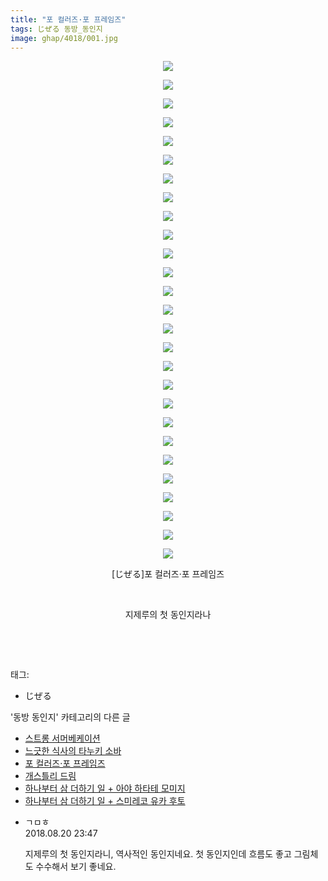 ```yaml
---
title: "포 컬러즈·포 프레임즈"
tags: じぜる 동방_동인지
image: ghap/4018/001.jpg
---
```

<div class="article">
<p style="text-align: center; clear: none; float: none;"><img src="{{ site.nasurl }}/ghap/4018/001.jpg"/></p>
<p style="text-align: center; clear: none; float: none;"><img src="{{ site.nasurl }}/ghap/4018/002.jpg"/></p>
<p style="text-align: center; clear: none; float: none;"><img src="{{ site.nasurl }}/ghap/4018/003.jpg"/></p>
<p style="text-align: center; clear: none; float: none;"><img src="{{ site.nasurl }}/ghap/4018/004.jpg"/></p>
<p style="text-align: center; clear: none; float: none;"><img src="{{ site.nasurl }}/ghap/4018/005.jpg"/></p>
<p style="text-align: center; clear: none; float: none;"><img src="{{ site.nasurl }}/ghap/4018/006.jpg"/></p>
<p style="text-align: center; clear: none; float: none;"><img src="{{ site.nasurl }}/ghap/4018/007.jpg"/></p>
<p style="text-align: center; clear: none; float: none;"><img src="{{ site.nasurl }}/ghap/4018/008.jpg"/></p>
<p style="text-align: center; clear: none; float: none;"><img src="{{ site.nasurl }}/ghap/4018/009.jpg"/></p>
<p style="text-align: center; clear: none; float: none;"><img src="{{ site.nasurl }}/ghap/4018/010.jpg"/></p>
<p style="text-align: center; clear: none; float: none;"><img src="{{ site.nasurl }}/ghap/4018/011.jpg"/></p>
<p style="text-align: center; clear: none; float: none;"><img src="{{ site.nasurl }}/ghap/4018/012.jpg"/></p>
<p style="text-align: center; clear: none; float: none;"><img src="{{ site.nasurl }}/ghap/4018/013.jpg"/></p>
<p style="text-align: center; clear: none; float: none;"><img src="{{ site.nasurl }}/ghap/4018/014.jpg"/></p>
<p style="text-align: center; clear: none; float: none;"><img src="{{ site.nasurl }}/ghap/4018/015.jpg"/></p>
<p style="text-align: center; clear: none; float: none;"><img src="{{ site.nasurl }}/ghap/4018/016.jpg"/></p>
<p style="text-align: center; clear: none; float: none;"><img src="{{ site.nasurl }}/ghap/4018/017.jpg"/></p>
<p style="text-align: center; clear: none; float: none;"><img src="{{ site.nasurl }}/ghap/4018/018.jpg"/></p>
<p style="text-align: center; clear: none; float: none;"><img src="{{ site.nasurl }}/ghap/4018/019.jpg"/></p>
<p style="text-align: center; clear: none; float: none;"><img src="{{ site.nasurl }}/ghap/4018/020.jpg"/></p>
<p style="text-align: center; clear: none; float: none;"><img src="{{ site.nasurl }}/ghap/4018/021.jpg"/></p>
<p style="text-align: center; clear: none; float: none;"><img src="{{ site.nasurl }}/ghap/4018/022.jpg"/></p>
<p style="text-align: center; clear: none; float: none;"><img src="{{ site.nasurl }}/ghap/4018/023.jpg"/></p>
<p style="text-align: center; clear: none; float: none;"><img src="{{ site.nasurl }}/ghap/4018/024.jpg"/></p>
<p style="text-align: center; clear: none; float: none;"><img src="{{ site.nasurl }}/ghap/4018/025.jpg"/></p>
<p style="text-align: center; clear: none; float: none;"><img src="{{ site.nasurl }}/ghap/4018/026.jpg"/></p>
<p style="text-align: center; clear: none; float: none;"><img src="{{ site.nasurl }}/ghap/4018/027.jpg"/></p>
<p style="text-align: center; clear: none; float: none;">[じぜる]포 컬러즈·포 프레임즈</p>
<p style="text-align: center; clear: none; float: none;"><br/></p>
<p style="text-align: center; clear: none; float: none;">지제루의 첫 동인지라나</p>
<p style="text-align: center; clear: none; float: none;"><br/></p>
<p><br/></p>
</div><div class="tagTrail">
<p>태그: </p>
<ul>
<li>じぜる</li>
</ul>
</div><div class="another">
<p>'동방 동인지' 카테고리의 다른 글</p>
<ul>
<li><a href="/2017-12-01-ghap_4020">스트롱 서머베케이션</a></li>
<li><a href="/2017-12-01-ghap_4019">느긋한 식사의 타누키 소바</a></li>
<li><a href="/2017-12-01-ghap_4018">포 컬러즈·포 프레임즈</a></li>
<li><a href="/2017-12-01-ghap_4017">개스틀리 드림</a></li>
<li><a href="/2017-11-30-ghap_4015">하나부터 삼 더하기 일 + 아야 하타테 모미지</a></li>
<li><a href="/2017-11-30-ghap_4014">하나부터 삼 더하기 일 + 스미레코 유카 후토</a></li>
</ul>
</div><div class="cb_module cb_fluid">
<div class="cb_wrt cb_profile">
<div class="comment">
<ul>
<li class="cb_thumb_off" id="comment15313110">
<div class="cb_comment_area">
<div class="cb_info_area">
<div class="cb_section">
<span class="cb_nick_name">ㄱㅁㅎ</span>
</div>
<div class="cb_section">
<span class="cb_date">2018.08.20 23:47 </span>
</div>
</div>
<div class="cb_dsc_comment">
<p class="cb_dsc">
											지제루의 첫 동인지라니, 역사적인 동인지네요. 첫 동인지인데 흐름도 좋고 그림체도 수수해서 보기 좋네요. 
										</p>
</div>
</div></li>
</ul>
</div>
</div><!-- commentList close -->
</div>